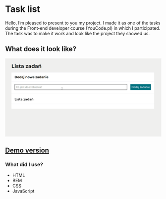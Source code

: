 # Task list
Hello, I’m pleased to present to you my project. 
I made it as one of the tasks during the Front-end developer course (YouCode.pl) in which I participated. 
The task was to make it work and look like the project they showed us.
## What does it look like?
![What does it look like?](https://github.com/HaniaNassalska/task-list/blob/main/README/task-list.gif?raw=true)
## [Demo version](https://hanianassalska.github.io/task-list/)
### What did I use?
- HTML
- BEM
- CSS
- JavaScript
